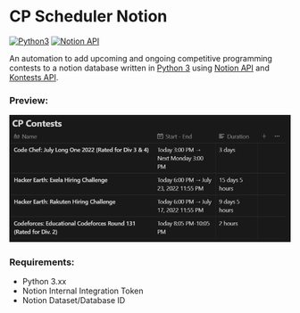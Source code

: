 # CP Scheduler Notion

[![Python3](https://img.shields.io/badge/Python-FFD43B?style=for-the-badge&logo=python&logoColor=blue)](https://www.python.org/)
[![Notion API](https://img.shields.io/badge/Notion-000000?style=for-the-badge&logo=notion&logoColor=white)](https://developers.notion.com/reference/)

An automation to add upcoming and ongoing competitive programming contests to a notion database written in 
[Python 3](https://www.python.org/) using [Notion API](https://developers.notion.com/reference/) and 
[Kontests API](https://kontests.net/api).

### Preview:
![img.png](img.png)

### Requirements:
- Python 3.xx
- Notion Internal Integration Token
- Notion Dataset/Database ID
